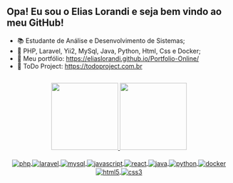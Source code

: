 ## Opa! Eu sou o Elias Lorandi e seja bem vindo ao meu GitHub!

- :books: Estudante de Análise e Desenvolvimento de Sistemas;
- :seedling: PHP, Laravel, Yii2, MySql, Java, Python, Html, Css e Docker;
- :page_facing_up: Meu portfólio:  https://eliaslorandi.github.io/Portfolio-Online/
- :page_facing_up: ToDo Project:  https://todoproject.com.br
##

<div align="center">
  <a href="https://github.com/eliaslorandi">
  <img height="150em" src="https://github-readme-stats.vercel.app/api?username=eliaslorandi&show_icons=true&theme=dracula&include_all_commits=true&count_private=true"/>
  <img height="150em" src="https://github-readme-stats.vercel.app/api/top-langs/?username=eliaslorandi&layout=compact&langs_count=7&theme=dracula"/>
</div>
<div align="center" style="display: inline_block"><br>
  <img align="center" alt="php" img src="https://img.shields.io/badge/php-%23777BB4.svg?style=for-the-badge&logo=php&logoColor=white" />
  <img align="center" alt="laravel" img src="https://img.shields.io/badge/laravel-%23FF2D20.svg?style=for-the-badge&logo=laravel&logoColor=white" />
  <img align="center" alt="mysql" img src="https://img.shields.io/badge/MySQL-1572B6?style=for-the-badge&logo=mysql&logoColor=white" />
  <img align="center" alt="javascript" img src="https://img.shields.io/badge/javascript-%23323330.svg?style=for-the-badge&logo=javascript&logoColor=%23F7DF1E" />
  <img align="center" alt="react" img src="https://img.shields.io/badge/react-%2320232a.svg?style=for-the-badge&logo=react&logoColor=%2361DAFB" />
  <img align="center" alt="java" img src="https://img.shields.io/badge/java-%23ED8B00.svg?style=for-the-badge&logo=openjdk&logoColor=white" />
  <img align="center" alt="python" img src="https://img.shields.io/badge/Python-3776AB?style=for-the-badge&logo=python&logoColor=white" />
  <img align="center" alt="docker" img src="https://img.shields.io/badge/docker-%230db7ed.svg?style=for-the-badge&logo=docker&logoColor=white" />
  <br>
  <img align="center" alt="html5" img src="https://img.shields.io/badge/HTML5-E34F26?style=for-the-badge&logo=html5&logoColor=white" />
  <img align="center" alt="css3" img src="https://img.shields.io/badge/CSS3-1572B6?style=for-the-badge&logo=css3&logoColor=white" />
  
</div>
